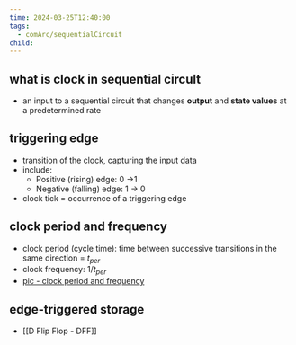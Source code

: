 ```yaml
---
time: 2024-03-25T12:40:00
tags:
  - comArc/sequentialCircuit
child:
---
```

## what is clock in sequential circult
- an input to a sequential circuit that changes **output** and **state values** at a predetermined rate

## triggering edge
- transition of the clock, capturing the input data
- include:
	- Positive (rising) edge: 0 ->1
	- Negative (falling) edge: 1 -> 0
- clock tick = occurrence of a triggering edge

## clock period and frequency
- clock period (cycle time): time between successive transitions in the same direction = $t_{per}$
- clock frequency: $1/t_{per}$ 
- [pic - clock period and frequency](https://i.imgur.com/m6Jrj4R.png)

## edge-triggered storage
- [[D Flip Flop - DFF]]